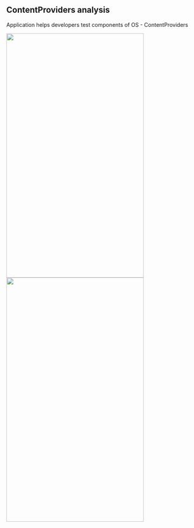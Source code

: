 ## ContentProviders analysis

Application helps developers test components of OS - ContentProviders

<a href="url"><img src="https://github.com/AlexeyZatsepin/CP-Test/blob/master/screenshots/mock1.png?raw=true" align="center" height="640" width="360"></a>
<a href="url"><img src="https://github.com/AlexeyZatsepin/CP-Test/blob/master/screenshots/mock2.png?raw=true" align="center" height="640" width="360"></a>
